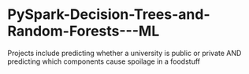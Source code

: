 # PySpark-Decision-Trees-and-Random-Forests---ML
Projects include predicting whether a university is public or private  AND predicting which components cause spoilage in a foodstuff
